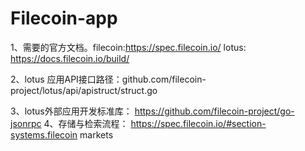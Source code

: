 # Filecoin-app

1、需要的官方文档。filecoin:https://spec.filecoin.io/   lotus: https://docs.filecoin.io/build/

2、lotus 应用API接口路径：github.com/filecoin-project/lotus/api/apistruct/struct.go

3、lotus外部应用开发标准库： https://github.com/filecoin-project/go-jsonrpc 
4、存储与检索流程：
https://spec.filecoin.io/#section-systems.filecoin markets
